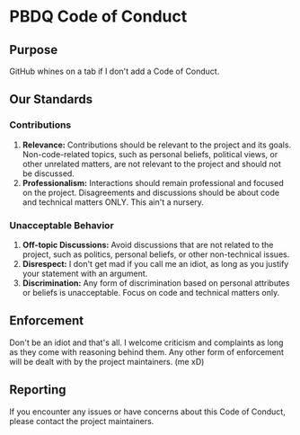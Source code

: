 # PBDQ Code of Conduct

## Purpose

GitHub whines on a tab if I don't add a Code of Conduct.

## Our Standards

### Contributions

1. **Relevance:** Contributions should be relevant to the project and its goals.
   Non-code-related topics, such as personal beliefs, political views, or other
   unrelated matters, are not relevant to the project and should not be
   discussed.
2. **Professionalism:** Interactions should remain professional and focused on
   the project. Disagreements and discussions should be about code and technical
   matters ONLY. This ain't a nursery.

### Unacceptable Behavior

1. **Off-topic Discussions:** Avoid discussions that are not related to the
   project, such as politics, personal beliefs, or other non-technical issues.
2. **Disrespect:** I don't get mad if you call me an idiot, as long as you
   justify your statement with an argument.
3. **Discrimination:** Any form of discrimination based on personal attributes
   or beliefs is unacceptable. Focus on code and technical matters only.

## Enforcement

Don't be an idiot and that's all. I welcome criticism and complaints as long as
they come with reasoning behind them. Any other form of enforcement will be
dealt with by the project maintainers. (me xD)

## Reporting

If you encounter any issues or have concerns about this Code of Conduct, please
contact the project maintainers.